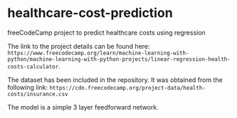 # healthcare-cost-prediction
freeCodeCamp project to predict healthcare costs using regression

The link to the project details can be found here: `https://www.freecodecamp.org/learn/machine-learning-with-python/machine-learning-with-python-projects/linear-regression-health-costs-calculator`.

The dataset has been included in the repository. It was obtained from the following link: `https://cdn.freecodecamp.org/project-data/health-costs/insurance.csv`


The model is a simple 3 layer feedforward network.
